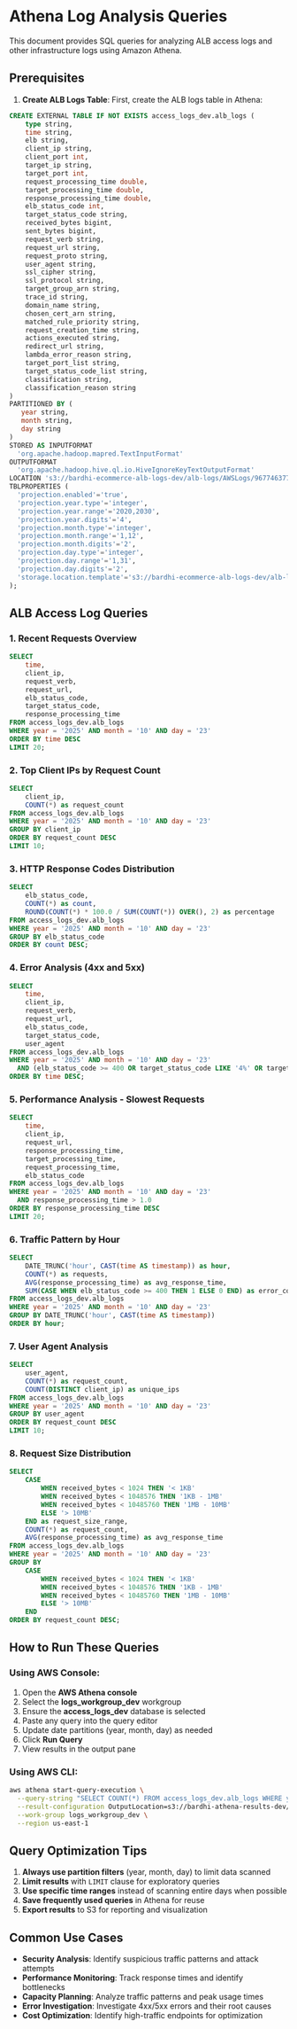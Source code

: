 # Athena Log Analysis Queries

This document provides SQL queries for analyzing ALB access logs and other infrastructure logs using Amazon Athena.

## Prerequisites

1. **Create ALB Logs Table**: First, create the ALB logs table in Athena:

```sql
CREATE EXTERNAL TABLE IF NOT EXISTS access_logs_dev.alb_logs (
    type string,
    time string,
    elb string,
    client_ip string,
    client_port int,
    target_ip string,
    target_port int,
    request_processing_time double,
    target_processing_time double,
    response_processing_time double,
    elb_status_code int,
    target_status_code string,
    received_bytes bigint,
    sent_bytes bigint,
    request_verb string,
    request_url string,
    request_proto string,
    user_agent string,
    ssl_cipher string,
    ssl_protocol string,
    target_group_arn string,
    trace_id string,
    domain_name string,
    chosen_cert_arn string,
    matched_rule_priority string,
    request_creation_time string,
    actions_executed string,
    redirect_url string,
    lambda_error_reason string,
    target_port_list string,
    target_status_code_list string,
    classification string,
    classification_reason string
)
PARTITIONED BY (
   year string,
   month string,
   day string
)
STORED AS INPUTFORMAT 
  'org.apache.hadoop.mapred.TextInputFormat' 
OUTPUTFORMAT 
  'org.apache.hadoop.hive.ql.io.HiveIgnoreKeyTextOutputFormat'
LOCATION 's3://bardhi-ecommerce-alb-logs-dev/alb-logs/AWSLogs/967746377724/elasticloadbalancing/us-east-1/'
TBLPROPERTIES (
  'projection.enabled'='true',
  'projection.year.type'='integer',
  'projection.year.range'='2020,2030',
  'projection.year.digits'='4',
  'projection.month.type'='integer',
  'projection.month.range'='1,12',
  'projection.month.digits'='2',
  'projection.day.type'='integer',
  'projection.day.range'='1,31',
  'projection.day.digits'='2',
  'storage.location.template'='s3://bardhi-ecommerce-alb-logs-dev/alb-logs/AWSLogs/967746377724/elasticloadbalancing/us-east-1/${year}/${month}/${day}/'
);
```

## ALB Access Log Queries

### 1. Recent Requests Overview
```sql
SELECT 
    time,
    client_ip,
    request_verb,
    request_url,
    elb_status_code,
    target_status_code,
    response_processing_time
FROM access_logs_dev.alb_logs
WHERE year = '2025' AND month = '10' AND day = '23'
ORDER BY time DESC
LIMIT 20;
```

### 2. Top Client IPs by Request Count
```sql
SELECT 
    client_ip,
    COUNT(*) as request_count
FROM access_logs_dev.alb_logs
WHERE year = '2025' AND month = '10' AND day = '23'
GROUP BY client_ip
ORDER BY request_count DESC
LIMIT 10;
```

### 3. HTTP Response Codes Distribution
```sql
SELECT 
    elb_status_code,
    COUNT(*) as count,
    ROUND(COUNT(*) * 100.0 / SUM(COUNT(*)) OVER(), 2) as percentage
FROM access_logs_dev.alb_logs
WHERE year = '2025' AND month = '10' AND day = '23'
GROUP BY elb_status_code
ORDER BY count DESC;
```

### 4. Error Analysis (4xx and 5xx)
```sql
SELECT 
    time,
    client_ip,
    request_verb,
    request_url,
    elb_status_code,
    target_status_code,
    user_agent
FROM access_logs_dev.alb_logs
WHERE year = '2025' AND month = '10' AND day = '23'
  AND (elb_status_code >= 400 OR target_status_code LIKE '4%' OR target_status_code LIKE '5%')
ORDER BY time DESC;
```

### 5. Performance Analysis - Slowest Requests
```sql
SELECT 
    time,
    client_ip,
    request_url,
    response_processing_time,
    target_processing_time,
    request_processing_time,
    elb_status_code
FROM access_logs_dev.alb_logs
WHERE year = '2025' AND month = '10' AND day = '23'
  AND response_processing_time > 1.0
ORDER BY response_processing_time DESC
LIMIT 20;
```

### 6. Traffic Pattern by Hour
```sql
SELECT 
    DATE_TRUNC('hour', CAST(time AS timestamp)) as hour,
    COUNT(*) as requests,
    AVG(response_processing_time) as avg_response_time,
    SUM(CASE WHEN elb_status_code >= 400 THEN 1 ELSE 0 END) as error_count
FROM access_logs_dev.alb_logs
WHERE year = '2025' AND month = '10' AND day = '23'
GROUP BY DATE_TRUNC('hour', CAST(time AS timestamp))
ORDER BY hour;
```

### 7. User Agent Analysis
```sql
SELECT 
    user_agent,
    COUNT(*) as request_count,
    COUNT(DISTINCT client_ip) as unique_ips
FROM access_logs_dev.alb_logs
WHERE year = '2025' AND month = '10' AND day = '23'
GROUP BY user_agent
ORDER BY request_count DESC
LIMIT 10;
```

### 8. Request Size Distribution
```sql
SELECT 
    CASE 
        WHEN received_bytes < 1024 THEN '< 1KB'
        WHEN received_bytes < 1048576 THEN '1KB - 1MB'
        WHEN received_bytes < 10485760 THEN '1MB - 10MB'
        ELSE '> 10MB'
    END as request_size_range,
    COUNT(*) as request_count,
    AVG(response_processing_time) as avg_response_time
FROM access_logs_dev.alb_logs
WHERE year = '2025' AND month = '10' AND day = '23'
GROUP BY 
    CASE 
        WHEN received_bytes < 1024 THEN '< 1KB'
        WHEN received_bytes < 1048576 THEN '1KB - 1MB'
        WHEN received_bytes < 10485760 THEN '1MB - 10MB'
        ELSE '> 10MB'
    END
ORDER BY request_count DESC;
```

## How to Run These Queries

### Using AWS Console:
1. Open the **AWS Athena console**
2. Select the **logs_workgroup_dev** workgroup
3. Ensure the **access_logs_dev** database is selected
4. Paste any query into the query editor
5. Update date partitions (year, month, day) as needed
6. Click **Run Query**
7. View results in the output pane

### Using AWS CLI:
```bash
aws athena start-query-execution \
  --query-string "SELECT COUNT(*) FROM access_logs_dev.alb_logs WHERE year = '2025' AND month = '10' AND day = '23'" \
  --result-configuration OutputLocation=s3://bardhi-athena-results-dev/ \
  --work-group logs_workgroup_dev \
  --region us-east-1
```

## Query Optimization Tips

1. **Always use partition filters** (year, month, day) to limit data scanned
2. **Limit results** with `LIMIT` clause for exploratory queries
3. **Use specific time ranges** instead of scanning entire days when possible
4. **Save frequently used queries** in Athena for reuse
5. **Export results** to S3 for reporting and visualization

## Common Use Cases

- **Security Analysis**: Identify suspicious traffic patterns and attack attempts
- **Performance Monitoring**: Track response times and identify bottlenecks
- **Capacity Planning**: Analyze traffic patterns and peak usage times
- **Error Investigation**: Investigate 4xx/5xx errors and their root causes
- **Cost Optimization**: Identify high-traffic endpoints for optimization